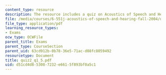 ```yaml
---
content_type: resource
description: The resource includes a quiz on Acoustics of Speech and Hearing.
file: /media/courses/6-551j-acoustics-of-speech-and-hearing-fall-2004/d51cd4d853087232e6615f893bf0a5c1_quiz2_q1_5.pdf
file_type: application/pdf
learning_resource_types:
- Exams
ocw_type: OCWFile
parent_title: Exams
parent_type: CourseSection
parent_uid: 63cd912b-0b78-36e5-71ac-d08fc8059492
resourcetype: Document
title: quiz2_q1_5.pdf
uid: d51cd4d8-5308-7232-e661-5f893bf0a5c1
---
```

